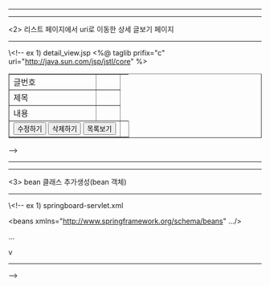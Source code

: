 

<!--

-------------------------------------------------
###### 2. 글보기 페이지 작성_1 - 페이지 이동 기능 
(링크 URI 활용)

(process)
글 리스트 페이지(list.jsp) -> 각 리스트별 글(상세보기) uri 선택(board_detail.do)
-> 글 상세보기 페이지 표시(detail.jsp)

-----------------------
<1> 기존 리스트 페이지에서 uri 추가

-----------

\\<!--
ex 1) list.jsp
<%@ taglib prifix="c" uri="http://java.sun.com/jsp/jstl/core" %>


<table border = "1">
  <tr>
    <th>번호</th><th>제목</th><th>등록자</th><th>등록일</th>
  </tr>
  
<c:forEach var="vo" items="${boardList}">
  <tr>
  <td>${vo.seq}</td>
  <td><a href="board_detail.do?"seq=${vo.seq}">${vo.title}</a></td> //링크처리
  <td>${vo.writer}</td>
  <td>${vo.regdate}</tc>
  </tr>
</c:forEach>
  </table>
-->
    
    
-----------

-----------------------
<2> 리스트 페이지에서 uri로 이동한 상세 글보기 페이지

-----------

\\<!--
ex 1) detail_view.jsp
<%@ taglib prifix="c" uri="http://java.sun.com/jsp/jstl/core" %>

<title>상세 글보기</title>

<table border = "1">
  <tr>
    <td>글번호</td> <td></td>
  </tr>
  
  <tr>
    <td>제목</td> <td></td>
  </tr>
  
  <tr>
    <td>내용</td> <td></td>
  </tr>
  
  <tr>
    <td colspan="2" align="center">
      <input type="button" value="수정하기"/>
      <input type="button" value="삭제하기"/>
      <input type="button" value="목록보기"/>
    </td> <td></td>
  </tr>
  


  </table>
-->
    
    
-----------



-----------------------
<3> bean 클래스 추가생성(bean 객체)

-----------
\\<!--
ex 1) springboard-servlet.xml

<?xml version="1.0" encoding="UTF-8"?>
<beans xmlns="http://www.springframework.org/schema/beans" .../>

<bean id="dataSource" class="org.springframework.jdbc.datasource.DriverManagerDataSource">
...
</bean>

 <!-- Controller --> 
  <bean name="/board.list.do" class="board.controller.BoardListController">
  <property name="boardDao" ref="boardDao"/>
  </bean>
  
   <bean name="/board.detail.do" class="board.controller.BoardDetailController">          v
   <property name="boardDao" ref="boardDao"/>
   </bean>
  
  -----------
  
  
  
  
  -->
